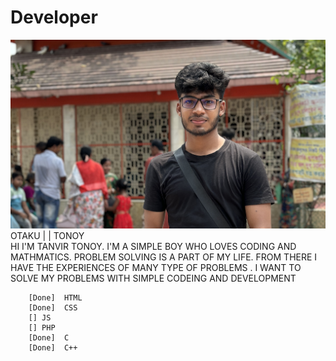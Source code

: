 # Developer
<img src="Tanvir.jpg">
OTAKU | | TONOY <BR>
HI I'M TANVIR TONOY. I'M A SIMPLE BOY WHO LOVES CODING AND MATHMATICS. PROBLEM SOLVING IS A PART OF MY LIFE. FROM THERE I HAVE THE EXPERIENCES OF MANY TYPE OF PROBLEMS . I WANT TO SOLVE MY PROBLEMS WITH SIMPLE CODEING AND DEVELOPMENT

```
    [Done]  HTML
    [Done]  CSS
    [] JS
    [] PHP
    [Done]  C
    [Done]  C++
```